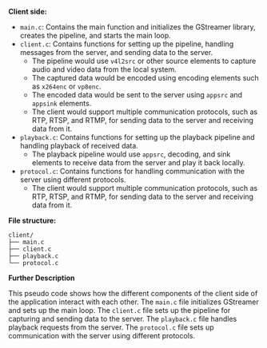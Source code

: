 **Client side:**

*   `main.c`: Contains the main function and initializes the GStreamer library, creates the pipeline, and starts the main loop.
*   `client.c`: Contains functions for setting up the pipeline, handling messages from the server, and sending data to the server.
    *   The pipeline would use `v4l2src` or other source elements to capture audio and video data from the local system.
    *   The captured data would be encoded using encoding elements such as `x264enc` or `vp8enc`.
    *   The encoded data would be sent to the server using `appsrc` and `appsink` elements.
    *   The client would support multiple communication protocols, such as RTP, RTSP, and RTMP, for sending data to the server and receiving data from it.
*   `playback.c`: Contains functions for setting up the playback pipeline and handling playback of received data.
    *   The playback pipeline would use `appsrc`, decoding, and sink elements to receive data from the server and play it back locally.
*   `protocol.c`: Contains functions for handling communication with the server using different protocols.
    *   The client would support multiple communication protocols, such as RTP, RTSP, and RTMP, for sending data to the server and receiving data from it.

**File structure:**

```
client/
├── main.c
├── client.c
├── playback.c
└── protocol.c
```

**Further Description**

This pseudo code shows how the different components of the client side of the application interact with each other. The `main.c` file initializes GStreamer and sets up the main loop. The `client.c` file sets up the pipeline for capturing and sending data to the server. The `playback.c` file handles playback requests from the server. The `protocol.c` file sets up communication with the server using different protocols.

